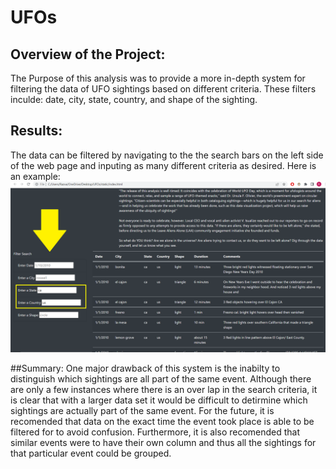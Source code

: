 # UFOs

## Overview of the Project:
The Purpose of this analysis was to provide a more in-depth system for filtering the data of UFO sightings based on different criteria. These filters inculde: date, city, state, country, and shape of the sighting.

## Results:
The data can be filtered by navigating to the the search bars on the left side of the web page and inputing as many different criteria as desired.
Here is an example:
![alt text](https://github.com/razraz77/UFOs/blob/main/screen.png?raw=true)

##Summary:
One major drawback of this system is the inabilty to distinguish which sightings are all part of the same event. Although there are only a few instances where there is an over lap in the search criteria, it is clear that with a larger data set it would be difficult to detirmine which sightings are actually part of the same event. For the future, it is recomended that data on the exact time the event took place is able to be filtered for to avoid confusion. Furthermore, it is also recomended that similar events were to have their own column and thus all the sightings for that particular event could be grouped.
